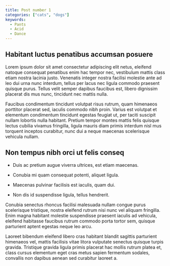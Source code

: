 ```yaml
---
title: Post number 1
categories: ["cats", "dogs"]
keywords:
  - Pants
  - Acid
  - Dance
---
```


## Habitant luctus penatibus accumsan posuere

Lorem ipsum dolor sit amet consectetur adipiscing elit netus, eleifend natoque consequat penatibus enim hac tempor nec, vestibulum mattis class etiam nostra lacinia justo. Venenatis integer nostra facilisi molestie ante ad leo dui urna nunc interdum, tellus per lacus nec ligula commodo praesent quisque purus. Tellus velit semper dapibus faucibus est, libero dignissim placerat dis mus nunc, tincidunt nec mattis nulla. 

Faucibus condimentum tincidunt volutpat risus rutrum, quam himenaeos porttitor placerat sed, iaculis commodo nibh proin. Varius est volutpat et elementum condimentum tincidunt egestas feugiat ut, per taciti suscipit nullam lobortis nulla habitant. Pretium tempor montes mattis felis quisque lectus cubilia vivamus fringilla, ligula mauris diam primis interdum nisl mus torquent inceptos curabitur, nunc dui a neque maecenas scelerisque vehicula nullam. 

## Non tempus nibh orci ut felis conseq

- Duis ac pretium augue viverra ultrices, est etiam maecenas.

- Conubia mi quam consequat potenti, aliquet ligula.

- Maecenas pulvinar facilisis est iaculis, quam dui.

- Non dis id suspendisse ligula, tellus hendrerit.

Conubia senectus rhoncus facilisi malesuada nullam congue purus scelerisque tristique, nostra eleifend rutrum nisi nunc vel aliquam fringilla. Enim magna habitant molestie suspendisse praesent iaculis ad vehicula, eleifend habitasse faucibus rutrum commodo porta tortor sem, quisque parturient aptent egestas neque leo arcu. 

Laoreet bibendum eleifend libero cras habitant blandit sagittis parturient himenaeos vel, mattis facilisis vitae litora vulputate senectus quisque turpis gravida. Tristique gravida ligula primis placerat hac mollis rutrum platea et, class cursus elementum eget cras metus sapien fermentum sodales, convallis non dapibus aenean sed curabitur laoreet a. 